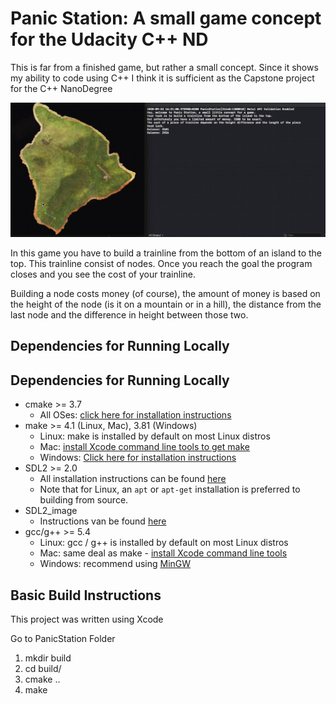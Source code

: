 # Panic Station: A small game concept for the Udacity C++ ND

This is far from a finished game, but rather a small concept. Since it shows my ability to code using C++ I think it is sufficient as the Capstone project for the C++ NanoDegree

<img src="PanicStation.gif"/>

In this game you have to build a trainline from the bottom of an island to the top.
This trainline consist of nodes. Once you reach the goal the program closes and you see the cost of your trainline.

Building a node costs money (of course), the amount of money is based on the height of the node (is it on a mountain or in a hill), the distance from the last node and the difference in height between those two.



## Dependencies for Running Locally

## Dependencies for Running Locally
* cmake >= 3.7
  * All OSes: [click here for installation instructions](https://cmake.org/install/)
* make >= 4.1 (Linux, Mac), 3.81 (Windows)
  * Linux: make is installed by default on most Linux distros
  * Mac: [install Xcode command line tools to get make](https://developer.apple.com/xcode/features/)
  * Windows: [Click here for installation instructions](http://gnuwin32.sourceforge.net/packages/make.htm)
* SDL2 >= 2.0
  * All installation instructions can be found [here](https://wiki.libsdl.org/Installation)
  * Note that for Linux, an `apt` or `apt-get` installation is preferred to building from source.
* SDL2_image
  * Instructions van be found [here](http://lazyfoo.net/tutorials/SDL/06_extension_libraries_and_loading_other_image_formats/)
* gcc/g++ >= 5.4
  * Linux: gcc / g++ is installed by default on most Linux distros
  * Mac: same deal as make - [install Xcode command line tools](https://developer.apple.com/xcode/features/)
  * Windows: recommend using [MinGW](http://www.mingw.org/)

## Basic Build Instructions
This project was written using Xcode

Go to PanicStation Folder

1. mkdir build
2. cd build/
3. cmake ..
4. make
